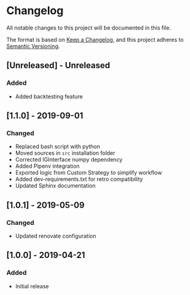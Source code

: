 # Changelog
All notable changes to this project will be documented in this file.

The format is based on [Keep a Changelog](https://keepachangelog.com/en/1.0.0/),
and this project adheres to [Semantic Versioning](https://semver.org/spec/v2.0.0.html).

## [Unreleased] - Unreleased
### Added
- Added backtesting feature

## [1.1.0] - 2019-09-01
### Changed
- Replaced bash script with python
- Moved sources in `src` installation folder
- Corrected IGInterface numpy dependency
- Added Pipenv integration
- Exported logic from Custom Strategy to simplify workflow
- Added dev-requirements.txt for retro compatibility
- Updated Sphinx documentation

## [1.0.1] - 2019-05-09
### Changed
- Updated renovate configuration

## [1.0.0] - 2019-04-21
### Added
- Initial release
